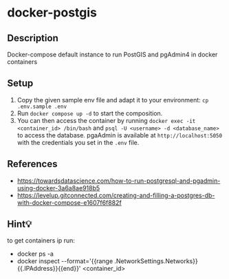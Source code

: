 # docker-postgis

## Description

Docker-compose default instance to run PostGIS and pgAdmin4 in docker containers

## Setup

1. Copy the given sample env file and adapt it to your environment: `cp .env.sample .env`    
2. Run `docker compose up -d` to start the composition.
3. You can then access the container by running `docker exec -it <container_id> /bin/bash` and `psql -U <username> -d <database_name>` to access the database. pgaAdmin is available at `http://localhost:5050` with the credentials you set in the `.env` file.

## References

- https://towardsdatascience.com/how-to-run-postgresql-and-pgadmin-using-docker-3a6a8ae918b5
- https://levelup.gitconnected.com/creating-and-filling-a-postgres-db-with-docker-compose-e1607f6f882f

## Hint💡

to get containers ip run:

- docker ps -a
- docker inspect --format='{{range .NetworkSettings.Networks}}{{.IPAddress}}{{end}}' <container_id>
